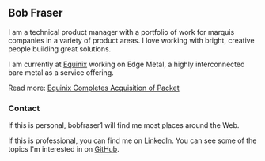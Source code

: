 ## Bob Fraser

I am a technical product manager with a portfolio of work for marquis companies in a variety of product areas. I love working with bright, creative people building great solutions.

I am currently at [Equinix](https://equinix.com) working on Edge Metal, a highly interconnected bare metal as a service offering.

Read more: [Equinix Completes Acquisition of Packet](https://www.equinix.com/newsroom/press-releases/pr/123893/Equinix-Completes-Acquisition-of-Bare-Metal-Leader-Packet/)

### Contact

If this is personal, bobfraser1 will find me most places around the Web.

If this is professional, you can find me on [LinkedIn](https://www.linkedin.com/in/bobfraser/). You can see some of the topics I'm interested in on [GitHub](https://github.com/bobfraser1).
